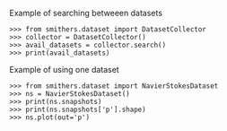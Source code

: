 Example of searching betweeen datasets

```
>>> from smithers.dataset import DatasetCollector
>>> collector = DatasetCollector()
>>> avail_datasets = collector.search()
>>> print(avail_datasets)
```



Example of using one dataset 

```
>>> from smithers.dataset import NavierStokesDataset
>>> ns = NavierStokesDataset()
>>> print(ns.snapshots)
>>> print(ns.snapshots['p'].shape)
>>> ns.plot(out='p')
```